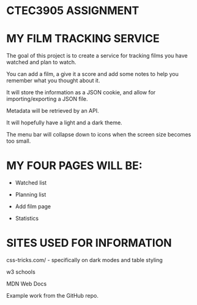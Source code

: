 # CTEC3905 ASSIGNMENT

# MY FILM TRACKING SERVICE

The goal of this project is to create a service for tracking films you have watched and plan to watch.

You can add a film, a give it a score and add some notes to help you remember what you thought about it.

It will store the information as a JSON cookie, and allow for importing/exporting a JSON file.

Metadata will be retrieved by an API.

It will hopefully have a light and a dark theme.

The menu bar will collapse down to icons when the screen size becomes too small.


# MY FOUR PAGES WILL BE:

- Watched list

- Planning list

- Add film page

- Statistics

# SITES USED FOR INFORMATION

css-tricks.com/ - specifically on dark modes and table styling

w3 schools

MDN Web Docs

Example work from the GitHub repo.